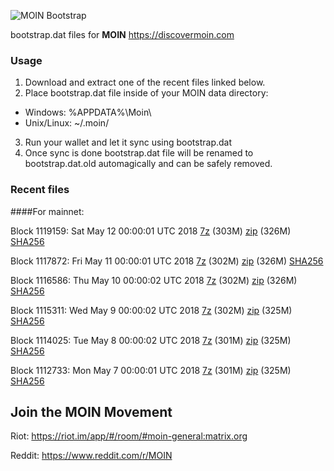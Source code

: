 ![MOIN Bootstrap](https://i.imgur.com/KjM1jMp.jpg)

bootstrap.dat files for **MOIN** https://discovermoin.com

### Usage

1. Download and extract one of the recent files linked below.
2. Place bootstrap.dat file inside of your MOIN data directory:
 - Windows: %APPDATA%\Moin\
 - Unix/Linux: ~/.moin/
3. Run your wallet and let it sync using bootstrap.dat
4. Once sync is done bootstrap.dat file will be renamed to bootstrap.dat.old automagically and can be safely removed.


### Recent files

####For mainnet:

Block 1119159: Sat May 12 00:00:01 UTC 2018 [7z](https://transfer.sh/4JAWD/bootstrap.dat.20180512.7z) (303M) [zip](https://transfer.sh/13YsCO/bootstrap.dat.20180512.zip) (326M) [SHA256](https://transfer.sh/4gNJF/sha256.txt)

Block 1117872: Fri May 11 00:00:01 UTC 2018 [7z](https://transfer.sh/jSkSj/bootstrap.dat.20180511.7z) (302M) [zip](https://transfer.sh/11h35L/bootstrap.dat.20180511.zip) (326M) [SHA256](https://transfer.sh/y85Dw/sha256.txt)

Block 1116586: Thu May 10 00:00:02 UTC 2018 [7z](https://transfer.sh/CT5d6/bootstrap.dat.20180510.7z) (302M) [zip](https://transfer.sh/mNK4Y/bootstrap.dat.20180510.zip) (326M) [SHA256](https://transfer.sh/VrXHn/sha256.txt)

Block 1115311: Wed May  9 00:00:02 UTC 2018 [7z](https://transfer.sh/OuRT4/bootstrap.dat.20180509.7z) (302M) [zip](https://transfer.sh/Sgmxf/bootstrap.dat.20180509.zip) (325M) [SHA256](https://transfer.sh/QBpFA/sha256.txt)

Block 1114025: Tue May  8 00:00:02 UTC 2018 [7z](https://transfer.sh/uHRCI/bootstrap.dat.20180508.7z) (301M) [zip](https://transfer.sh/EmUIB/bootstrap.dat.20180508.zip) (325M) [SHA256](https://transfer.sh/14aBGO/sha256.txt)

Block 1112733: Mon May  7 00:00:01 UTC 2018 [7z](https://transfer.sh/10fRsb/bootstrap.dat.20180507.7z) (301M) [zip](https://transfer.sh/IAZ56/bootstrap.dat.20180507.zip) (325M) [SHA256](https://transfer.sh/e3fls/sha256.txt)

## Join the MOIN Movement

Riot: https://riot.im/app/#/room/#moin-general:matrix.org

Reddit: https://www.reddit.com/r/MOIN
